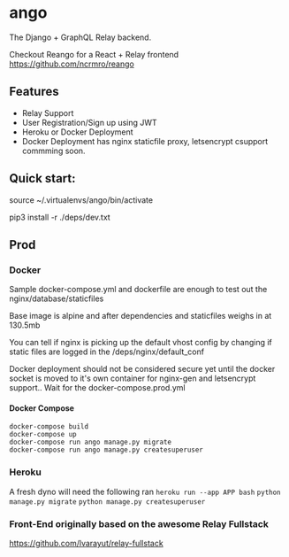 # ango
The Django + GraphQL Relay backend.

Checkout Reango for a React + Relay frontend 
https://github.com/ncrmro/reango

## Features

* Relay Support
* User Registration/Sign up using JWT
* Heroku or Docker Deployment
* Docker Deployment has nginx staticfile proxy, letsencrypt csupport commming soon.

## Quick start:

source ~/.virtualenvs/ango/bin/activate

pip3 install -r ./deps/dev.txt


## Prod

### Docker
Sample docker-compose.yml and dockerfile are enough to test out the nginx/database/staticfiles

Base image is alpine and after dependencies and staticfiles weighs in at 130.5mb

You can tell if nginx is picking up the default vhost config by changing if static files are logged in the /deps/nginx/default_conf


Docker deployment should not be considered secure yet until the docker socket is moved to it's own container for nginx-gen and letsencrypt support..
Wait for the docker-compose.prod.yml


#### Docker Compose
```
docker-compose build
docker-compose up
docker-compose run ango manage.py migrate
docker-compose run ango manage.py createsuperuser

```

### Heroku
A fresh dyno will need the following ran
`heroku run --app APP bash`
`python manage.py migrate`
`python manage.py createsuperuser`

### Front-End originally based on the awesome Relay Fullstack
https://github.com/lvarayut/relay-fullstack
